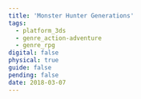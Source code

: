```yaml
---
title: 'Monster Hunter Generations'
tags:
  - platform_3ds
  - genre_action-adventure
  - genre_rpg
digital: false
physical: true
guide: false
pending: false
date: 2018-03-07
---
```

